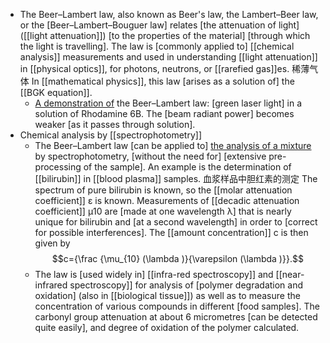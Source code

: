 - The Beer–Lambert law, also known as Beer's law, the Lambert–Beer law, or the [Beer–Lambert–Bouguer law] relates [the attenuation of light]([[light attenuation]]) [to the properties of the material] [through which the light is travelling]. The law is [commonly applied to] [[chemical analysis]] measurements and used in understanding [[light attenuation]] in [[physical optics]], for photons, neutrons, or [[rarefied gas]]es. 稀薄气体 In [[mathematical physics]], this law [arises as a solution of] the [[BGK equation]].
    - [A demonstration of](https://en.wikipedia.org/wiki/File:Beer%E2%80%93Lambert_law_in_solution.JPG) the Beer–Lambert law: [green laser light] in a solution of Rhodamine 6B. The [beam radiant power] becomes weaker [as it passes through solution].
- Chemical analysis by [[spectrophotometry]]
    - The Beer–Lambert law [can be applied to] [the analysis of a mixture]([[mixture]]) by spectrophotometry, [without the need for] [extensive pre-processing of the sample]. An example is the determination of [[bilirubin]] in [[blood plasma]] samples. 血浆样品中胆红素的测定 The spectrum of pure bilirubin is known, so the [[molar attenuation coefficient]] ε is known. Measurements of [[decadic attenuation coefficient]] μ10 are [made at one wavelength λ] that is nearly unique for bilirubin and [at a second wavelength] in order to [correct for possible interferences]. The [[amount concentration]] c is then given by $$c={\frac  {\mu_{10} (\lambda )}{\varepsilon (\lambda )}}.$$
    - The law is [used widely in] [[infra-red spectroscopy]] and [[near-infrared spectroscopy]] for analysis of [polymer degradation and oxidation] (also in [[biological tissue]]) as well as to measure the concentration of various compounds in different [food samples]. The carbonyl group attenuation at about 6 micrometres [can be detected quite easily], and degree of oxidation of the polymer calculated.
